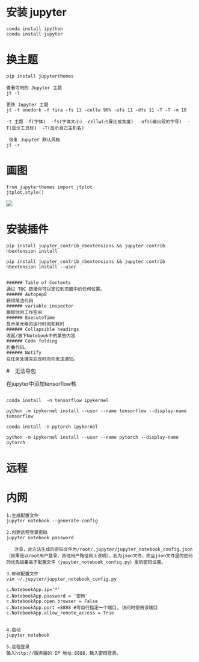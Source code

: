 # 安装 jupyter

```shell
conda install ipython
conda install jupyter

```
# 换主题

```shell
pip install jupyterthemes

查看可用的 Jupyter 主题
jt -l

更换 Jupyter 主题
jt -t onedork -f fira -fs 13 -cellw 90% -ofs 11 -dfs 11 -T -T -m 10

-t 主题 -f(字体)  -fs(字体大小) -cellw(占屏比或宽度)  -ofs(输出段的字号)  -T(显示工具栏)  -T(显示自己主机名)

 恢复 Jupyter 默认风格
jt -r
```

# 画图
```shell
from jupyterthemes import jtplot
jtplot.style() 

```

![](https://upload-images.jianshu.io/upload_images/18339009-8515131bfec37dc8.png?imageMogr2/auto-orient/strip%7CimageView2/2/w/1240)

# 安装插件

```shell
pip install jupyter_contrib_nbextensions && jupyter contrib nbextension install

pip install jupyter_contrib_nbextensions && jupyter contrib nbextension install --user


###### Table of Contents 
通过 TOC 链接你可以定位到页面中的任何位置。
###### Autopep8
获得简洁代码
###### variable inspector
跟踪你的工作空间
###### ExecuteTime
显示单元格的运行时间和耗时
###### Collapsible headings
收起/放下Notebook中的某些内容
###### Code folding
折叠代码。
###### Notify
在任务处理完后及时向你发送通知。

```



#　无法导包

在jupyter中添加tensorflow核

```shell

conda install  -n tensorflow ipykernel

python -m ipykernel install --user --name tensorflow --display-name tensorflow

conda install -n pytorch ipykernel

python -m ipykernel install --user --name pytorch --display-name pytorch

```



# 远程

# 内网


``` shell
1.生成配置文件
jupyter notebook --generate-config

2.创建远程登录密码
jupyter notebook password

   注意，此方法生成的密码文件为/root/.jupyter/jupyter_notebook_config.json （如果是以root用户登录，其他用户路径同上说明），此为json文件，而且json文件里的密码的优先级要高于配置文件（jupyter_notebook_config.py）里的密码设置。

3.修改配置文件
vim ~/.jupyter/jupyter_notebook_config.py 

c.NotebookApp.ip='*'
c.NotebookApp.password = '密码'
c.NotebookApp.open_browser = False
c.NotebookApp.port =8888 #可自行指定一个端口, 访问时使用该端口
c.NotebookApp.allow_remote_access = True 


4.启动
jupyter notebook

5.远程登录
输入http://服务器的 IP 地址:8888，输入密码登录。

```